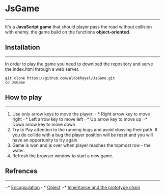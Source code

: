 # JsGame

---
It's a **JavaScript game** that should player pass the road without collision with enemy. the game build on the functions **object-oriented**.



## Installation
---
In order to play the game you need to download the repository and serve the index.html through a web server.
```
git clone https://github.com/aldokhayel/JsGame.git
cd JsGame
```


## How to play
---
1. Use only arrow keys to move the player:
⋅⋅* Right arrow key to move right
⋅⋅* Left arrow key to move left
⋅⋅* Up arrow key to move up
⋅⋅* Down arrow key to move down
2. Try to Pay attention to the running bugs and avoid clossing their path. If you do collide with a bug the player position will be reset and you will have an opportunity to try again.
3. Game is won and is over when player reaches the topmost row - the water.
4. Refresh the browser window to start a new game.


## Refrences
---
⋅⋅* [Encapsulation](https://developer.mozilla.org/en-US/docs/Glossary/Encapsulation)
⋅⋅* [Object](https://developer.mozilla.org/en-US/docs/Web/JavaScript/Reference/Global_Objects/Object)
⋅⋅* [Inheritance and the prototype chain](https://developer.mozilla.org/en-US/docs/Web/JavaScript/Inheritance_and_the_prototype_chain)
